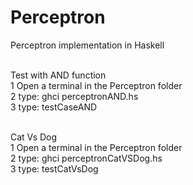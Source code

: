 # Perceptron
Perceptron implementation in Haskell<br /><br />

Test with AND function <br />
1 Open a terminal in the Perceptron folder<br />
2 type: ghci perceptronAND.hs<br />
3 type: testCaseAND<br /><br />

Cat Vs Dog<br />
1 Open a terminal in the Perceptron folder<br />
2 type: ghci perceptronCatVSDog.hs<br />
3 type: testCatVsDog<br />
